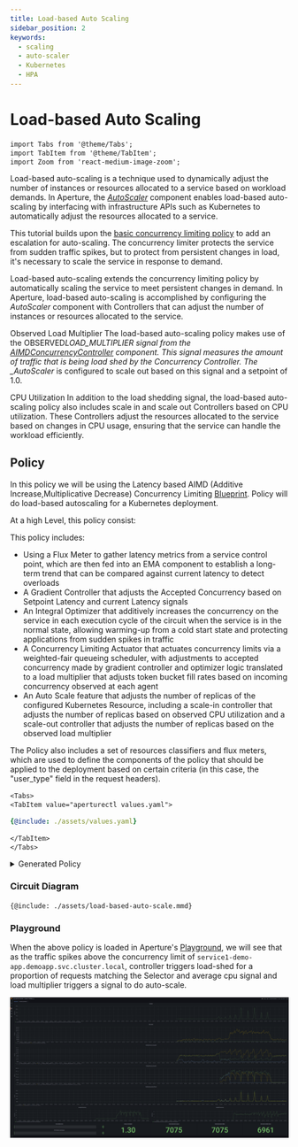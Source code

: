 ```yaml
---
title: Load-based Auto Scaling
sidebar_position: 2
keywords:
  - scaling
  - auto-scaler
  - Kubernetes
  - HPA
---
```


# **Load-based Auto Scaling**

```mdx-code-block
import Tabs from '@theme/Tabs';
import TabItem from '@theme/TabItem';
import Zoom from 'react-medium-image-zoom';
```

Load-based auto-scaling is a technique used to dynamically adjust the number of
instances or resources allocated to a service based on workload demands. In
Aperture, the
[_AutoScaler_](concepts/integrations/auto-scale/components/auto-scaler.md)
component enables load-based auto-scaling by interfacing with infrastructure
APIs such as Kubernetes to automatically adjust the resources allocated to a
service.

This tutorial builds upon the
[basic concurrency limiting policy](tutorials/integrations/flow-control/concurrency-limiting/basic-concurrency-limiting.md)
to add an escalation for auto-scaling. The concurrency limiter protects the
service from sudden traffic spikes, but to protect from persistent changes in
load, it's necessary to scale the service in response to demand.

Load-based auto-scaling extends the concurrency limiting policy by automatically
scaling the service to meet persistent changes in demand. In Aperture,
load-based auto-scaling is accomplished by configuring the _AutoScaler_
component with Controllers that can adjust the number of instances or resources
allocated to the service.

Observed Load Multiplier The load-based auto-scaling policy makes use of the
OBSERVED*LOAD_MULTIPLIER signal from the
[AIMDConcurrencyController](reference/policies/spec.md#a-i-m-d-concurrency-controller)
component. This signal measures the amount of traffic that is being load shed by
the Concurrency Controller. The \_AutoScaler* is configured to scale out based
on this signal and a setpoint of 1.0.

CPU Utilization In addition to the load shedding signal, the load-based
auto-scaling policy also includes scale in and scale out Controllers based on
CPU utilization. These Controllers adjust the resources allocated to the service
based on changes in CPU usage, ensuring that the service can handle the workload
efficiently.

## Policy

In this policy we will be using the Latency based AIMD (Additive
Increase,Multiplicative Decrease) Concurrency Limiting
[Blueprint](reference/policies/bundled-blueprints/policies/latency-aimd-concurrency-limiting.md).
Policy will do load-based autoscaling for a Kubernetes deployment.

At a high Level, this policy consist:

This policy includes:

- Using a Flux Meter to gather latency metrics from a service control point,
  which are then fed into an EMA component to establish a long-term trend that
  can be compared against current latency to detect overloads
- A Gradient Controller that adjusts the Accepted Concurrency based on Setpoint
  Latency and current Latency signals
- An Integral Optimizer that additively increases the concurrency on the service
  in each execution cycle of the circuit when the service is in the normal
  state, allowing warming-up from a cold start state and protecting applications
  from sudden spikes in traffic
- A Concurrency Limiting Actuator that actuates concurrency limits via a
  weighted-fair queueing scheduler, with adjustments to accepted concurrency
  made by gradient controller and optimizer logic translated to a load
  multiplier that adjusts token bucket fill rates based on incoming concurrency
  observed at each agent
- An Auto Scale feature that adjusts the number of replicas of the configured
  Kubernetes Resource, including a scale-in controller that adjusts the number
  of replicas based on observed CPU utilization and a scale-out controller that
  adjusts the number of replicas based on the observed load multiplier

The Policy also includes a set of resources classifiers and flux meters, which
are used to define the components of the policy that should be applied to the
deployment based on certain criteria (in this case, the "user_type" field in the
request headers).

```mdx-code-block
<Tabs>
<TabItem value="aperturectl values.yaml">
```

```yaml
{@include: ./assets/values.yaml}
```

```mdx-code-block
</TabItem>
</Tabs>
```

<details><summary>Generated Policy</summary>
<p>

```yaml
{@include: ./assets/load-based-auto-scale.yaml}
```

</p>
</details>

### Circuit Diagram

<Zoom>

```mermaid
{@include: ./assets/load-based-auto-scale.mmd}
```

</Zoom>

### Playground

When the above policy is loaded in Aperture's
[Playground](/get-started/playground/playground.md), we will see that as the
traffic spikes above the concurrency limit of
`service1-demo-app.demoapp.svc.cluster.local`, controller triggers load-shed for
a proportion of requests matching the Selector and average cpu signal and load
multiplier triggers a signal to do auto-scale.

<Zoom>

![Auto-Scale](./assets/auto-scale-playground.png)

</Zoom>
